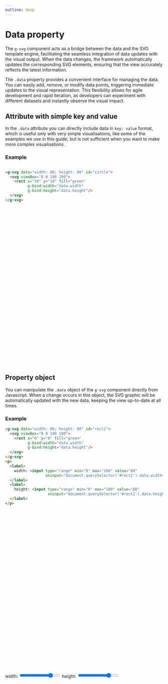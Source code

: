 ```yaml
---
outline: deep
---
```


# Data property

The `g-svg` component acts as a bridge between the data and the SVG template engine, facilitating
the seamless integration of data updates with the visual output. When the data changes, the
framework automatically updates the corresponding SVG elements, ensuring that the view accurately
reflects the latest information.

The `.data` property provides a convenient interface for managing the data. You can easily add,
remove, or modify data points, triggering immediate updates to the visual representation. This
flexibility allows for agile development and rapid iteration, as developers can experiment with
different datasets and instantly observe the visual impact.

## Attribute with simple key and value

In the `.data` attribute you can directly include data in `key: value` format, which is useful only
with very simple visualisations, like some of the examples we use in this guide, but is not
sufficient when you want to make more complex visualisations.

### Example

```html

<g-svg data="width: 80; height: 80" id="circle">
  <svg viewBox="0 0 100 100">
    <rect x="10" y="10" fill="green"
          g-bind:width="data.width"
          g-bind:height="data.height"/>
  </svg>
</g-svg>
```

<g-svg data="width: 80; height: 80" id="rect1">
  <svg viewBox="0 0 100 100">
    <rect x="0" y="0" fill="green"
          g-bind:width="data.width" 
          g-bind:height="data.height"/>
  </svg>
</g-svg>

## Property object

You can manipulate the `.data` object of the `g-svg` component directly from Javascript. When a
change occurs in this object, the SVG graphic will be automatically updated with the new data,
keeping the view up-to-date at all times.

### Example

```html
<g-svg data="width: 80; height: 80" id="rect2">
  <svg viewBox="0 0 100 100">
    <rect x="0" y="0" fill="green"
          g-bind:width="data.width" 
          g-bind:height="data.height"/>
  </svg>
</g-svg>
<p>
  <label>
    width: <input type="range" min="0" max="100" value="80"
                  oninput="document.querySelector('#rect2').data.width=this.value">
  </label>
  <label>
    height: <input type="range" min="0" max="100" value="80"
                   oninput="document.querySelector('#rect2').data.height=this.value">
  </label>
</p>
```

<g-svg data="width: 80; height: 80" id="rect2">
  <svg viewBox="0 0 100 100">
    <rect x="0" y="0" fill="green"
          g-bind:width="data.width" 
          g-bind:height="data.height"/>
  </svg>
</g-svg>
<p>
  <label>
    width: <input type="range" min="0" max="100" value="80"
                  oninput="document.querySelector('#rect2').data.width=this.value">
  </label>
  <label>
    height: <input type="range" min="0" max="100" value="80"
                   oninput="document.querySelector('#rect2').data.height=this.value">
  </label>
</p>